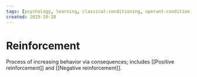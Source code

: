 ```yaml
---
tags: [psychology, learning, classical-conditioning, operant-conditioning, observational-learning, cognition]
created: 2025-10-20
---
```

# Reinforcement

Process of increasing behavior via consequences; includes [[Positive reinforcement]] and [[Negative reinforcement]].
